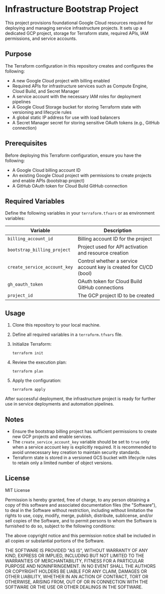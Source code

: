 # Infrastructure Bootstrap Project

This project provisions foundational Google Cloud resources required for deploying and managing service infrastructure projects. It sets up a dedicated GCP project, storage for Terraform state, required APIs, IAM permissions, and service accounts.

## Purpose

The Terraform configuration in this repository creates and configures the following:
- A new Google Cloud project with billing enabled
- Required APIs for infrastructure services such as Compute Engine, Cloud Build, and Secret Manager
- A service account with the necessary IAM roles for deployment pipelines
- A Google Cloud Storage bucket for storing Terraform state with versioning and lifecycle rules
- A global static IP address for use with load balancers
- A Secret Manager secret for storing sensitive OAuth tokens (e.g., GitHub connection)

## Prerequisites

Before deploying this Terraform configuration, ensure you have the following:
- A Google Cloud billing account ID
- An existing Google Cloud project with permissions to create projects and enable APIs (bootstrap project)
- A GitHub OAuth token for Cloud Build GitHub connection

## Required Variables

Define the following variables in your `terraform.tfvars` or as environment variables:

| Variable                     | Description                                                         |
|------------------------------|---------------------------------------------------------------------|
| `billing_account_id`         | Billing account ID for the project                                 |
| `bootstrap_billing_project`  | Project used for API activation and resource creation              |
| `create_service_account_key` | Control whether a service account key is created for CI/CD (bool)  |
| `gh_oauth_token`             | OAuth token for Cloud Build GitHub connections                     |
| `project_id`                 | The GCP project ID to be created                                   |

## Usage

1. Clone this repository to your local machine.
2. Define all required variables in a `terraform.tfvars` file.
3. Initialize Terraform:

   ```
   terraform init
   ```

4. Review the execution plan:

   ```
   terraform plan
   ```

5. Apply the configuration:

   ```
   terraform apply
   ```

After successful deployment, the infrastructure project is ready for further use in service deployments and automation pipelines.

## Notes

- Ensure the bootstrap billing project has sufficient permissions to create new GCP projects and enable services.
- The `create_service_account_key` variable should be set to `true` only when a service account key is explicitly required. It is recommended to avoid unnecessary key creation to maintain security standards.
- Terraform state is stored in a versioned GCS bucket with lifecycle rules to retain only a limited number of object versions.

## License

MIT License

Permission is hereby granted, free of charge, to any person obtaining a copy
of this software and associated documentation files (the "Software"), to deal
in the Software without restriction, including without limitation the rights
to use, copy, modify, merge, publish, distribute, sublicense, and/or sell
copies of the Software, and to permit persons to whom the Software is
furnished to do so, subject to the following conditions:

The above copyright notice and this permission notice shall be included in all
copies or substantial portions of the Software.

THE SOFTWARE IS PROVIDED "AS IS", WITHOUT WARRANTY OF ANY KIND, EXPRESS OR
IMPLIED, INCLUDING BUT NOT LIMITED TO THE WARRANTIES OF MERCHANTABILITY,
FITNESS FOR A PARTICULAR PURPOSE AND NONINFRINGEMENT. IN NO EVENT SHALL THE
AUTHORS OR COPYRIGHT HOLDERS BE LIABLE FOR ANY CLAIM, DAMAGES OR OTHER
LIABILITY, WHETHER IN AN ACTION OF CONTRACT, TORT OR OTHERWISE, ARISING FROM,
OUT OF OR IN CONNECTION WITH THE SOFTWARE OR THE USE OR OTHER DEALINGS IN THE
SOFTWARE.
